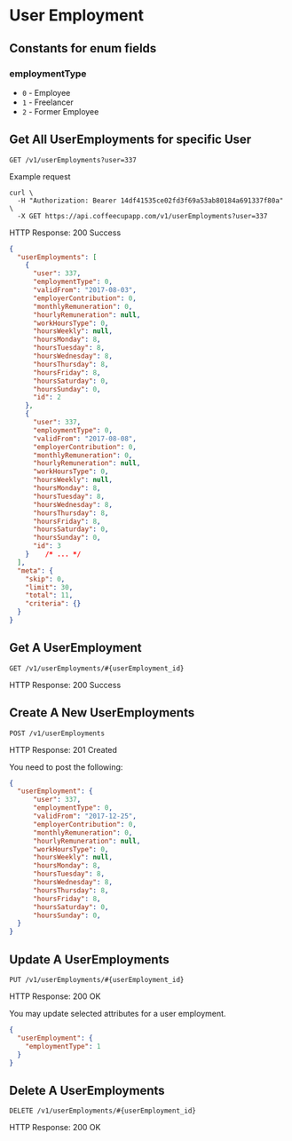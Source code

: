 # User Employment 

## Constants for enum fields

### employmentType

- `0` - Employee
- `1` - Freelancer
- `2` - Former Employee


## Get All UserEmployments for specific User

`GET /v1/userEmployments?user=337`

Example request

```shell
curl \
  -H "Authorization: Bearer 14df41535ce02fd3f69a53ab80184a691337f80a" \
  -X GET https://api.coffeecupapp.com/v1/userEmployments?user=337
```

HTTP Response: 200 Success

```json
{
  "userEmployments": [
    {
      "user": 337,
      "employmentType": 0,
      "validFrom": "2017-08-03",
      "employerContribution": 0,
      "monthlyRemuneration": 0,
      "hourlyRemuneration": null,
      "workHoursType": 0,
      "hoursWeekly": null,
      "hoursMonday": 8,
      "hoursTuesday": 8,
      "hoursWednesday": 8,
      "hoursThursday": 8,
      "hoursFriday": 8,
      "hoursSaturday": 0,
      "hoursSunday": 0,
      "id": 2
    },
    {
      "user": 337,
      "employmentType": 0,
      "validFrom": "2017-08-08",
      "employerContribution": 0,
      "monthlyRemuneration": 0,
      "hourlyRemuneration": null,
      "workHoursType": 0,
      "hoursWeekly": null,
      "hoursMonday": 8,
      "hoursTuesday": 8,
      "hoursWednesday": 8,
      "hoursThursday": 8,
      "hoursFriday": 8,
      "hoursSaturday": 0,
      "hoursSunday": 0,
      "id": 3
    }    /* ... */
  ],
  "meta": {
    "skip": 0,
    "limit": 30,
    "total": 11,
    "criteria": {}
  }
}
```

## Get A UserEmployment

`GET /v1/userEmployments/#{userEmployment_id}`

HTTP Response: 200 Success


## Create A New UserEmployments

`POST /v1/userEmployments`

HTTP Response: 201 Created

You need to post the following:

```json
{
  "userEmployment": {
      "user": 337,
      "employmentType": 0,
      "validFrom": "2017-12-25",
      "employerContribution": 0,
      "monthlyRemuneration": 0,
      "hourlyRemuneration": null,
      "workHoursType": 0,
      "hoursWeekly": null,
      "hoursMonday": 8,
      "hoursTuesday": 8,
      "hoursWednesday": 8,
      "hoursThursday": 8,
      "hoursFriday": 8,
      "hoursSaturday": 0,
      "hoursSunday": 0,
  }
}
```

## Update A UserEmployments

`PUT /v1/userEmployments/#{userEmployment_id}`

HTTP Response: 200 OK

You may update selected attributes for a user employment.

```json
{
  "userEmployment": {
    "employmentType": 1
  }
}
```



## Delete A UserEmployments

`DELETE /v1/userEmployments/#{userEmployment_id}`

HTTP Response: 200 OK
